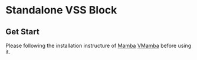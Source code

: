 # Standalone VSS Block 

## Get Start

Please following the installation instructure of [Mamba](https://github.com/state-spaces/mamba?tab=readme-ov-file#installation) [VMamba](https://github.com/MzeroMiko/VMamba?tab=readme-ov-file#installation) before using it.
